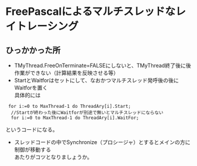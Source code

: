 # FreePascalによるマルチスレッドなレイトレーシング
## ひっかかった所
* TMyThread.FreeOnTerminate=FALSEにしないと、TMyThread終了後に後作業ができない（計算結果を反映させる等）  
* StartとWaitforはセットにして、なおかつマルチスレッド発呼後の後にWaitforを置く  
具体的には  
```
 for i:=0 to MaxThread-1 do ThreadAry[i].Start;
  //Startが終わった後にWaitforが別途で無いとマルチスレッドにならない
  for i:=0 to MaxThread-1 do ThreadAry[i].WaitFor;   
 ```
 というコードになる。
 * スレッドコードの中でSynchronize（プロシージャ）とするとメインの方に制御が移動する  
あたりがコツとなりましょうか。
